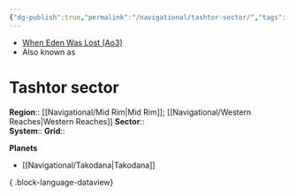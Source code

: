 ```yaml
---
{"dg-publish":true,"permalink":"/navigational/tashtor-sector/","tags":["map","midrim","western","sector","unfinished"]}
---
```


- [When Eden Was Lost (Ao3)](https://archiveofourown.org/works/19334440/chapters/45992584)
- Also known as 
# Tashtor sector

**Region**::  [[Navigational/Mid Rim\|Mid Rim]]; [[Navigational/Western Reaches\|Western Reaches]]
**Sector**::  
**System**::
**Grid**::

**Planets**
- [[Navigational/Takodana\|Takodana]]

{ .block-language-dataview}